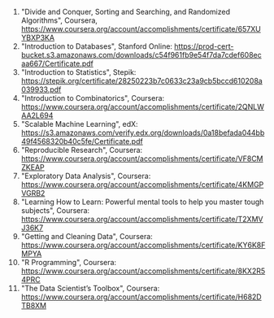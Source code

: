 1. "Divide and Conquer, Sorting and Searching, and
Randomized Algorithms", Coursera, https://www.coursera.org/account/accomplishments/certificate/657XUYBXP3KA
1. "Introduction to Databases", Stanford Online: https://prod-cert-bucket.s3.amazonaws.com/downloads/c54f961fb9e54f7da7cdef608ecaa667/Certificate.pdf
1. "Introduction to Statistics", Stepik: https://stepik.org/certificate/28250223b7c0633c23a9cb5bccd610208a039933.pdf
1. "Introduction to Combinatorics", Coursera: https://www.coursera.org/account/accomplishments/certificate/2QNLWAA2L694
1. "Scalable Machine Learning", edX: https://s3.amazonaws.com/verify.edx.org/downloads/0a18befada044bb49f4568320b40c5fe/Certificate.pdf
1. "Reproducible Research", Coursera: https://www.coursera.org/account/accomplishments/certificate/VF8CMZKEAP
1. "Exploratory Data Analysis", Coursera: https://www.coursera.org/account/accomplishments/certificate/4KMGPVGRB2
1. "Learning How to Learn: Powerful mental tools to help you master tough subjects", Coursera: https://www.coursera.org/account/accomplishments/certificate/T2XMVJ36K7
1. "Getting and Cleaning Data", Coursera: https://www.coursera.org/account/accomplishments/certificate/KY6K8FMPYA
1. "R Programming", Coursera: https://www.coursera.org/account/accomplishments/certificate/8KX2R54PRC
1. "The Data Scientist’s Toolbox", Coursera: https://www.coursera.org/account/accomplishments/certificate/H682DTB8XM